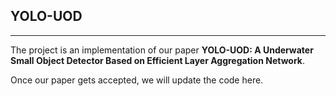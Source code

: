 ## YOLO-UOD

****

The project is an implementation of our paper **YOLO-UOD: A Underwater Small Object Detector Based on Efficient Layer Aggregation Network**.

Once our paper gets accepted, we will update the code here.